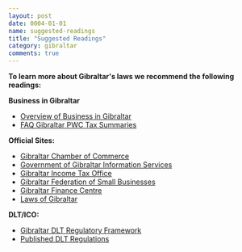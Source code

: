 ```yaml
---
layout: post
date: 0004-01-01
name: suggested-readings
title: "Suggested Readings"
category: gibraltar
comments: true
---
```


**To learn more about Gibraltar's laws we recommend the following readings:** 

**Business in Gibraltar**
* [Overview of Business in Gibraltar](https://www.pwc.de/de/internationale-maerkte/assets/doing-business-in-gibraltar.pdf) 
* [FAQ Gibraltar PWC Tax Summaries](http://taxsummaries.pwc.com/ID/Gibraltar-Corporate-Corporate-residence)
 
**Official Sites:**
* [Gibraltar Chamber of Commerce](http://www.gibraltarchamberofcommerce.com/)
* [Government of Gibraltar Information Services](http://www.gibraltar.gov.gi/)
* [Gibraltar Income Tax Office](http://www.gibraltar.gov.gi/taxation)
* [Gibraltar Federation of Small Businesses](http://www.gfsb.gi/)
* [Gibraltar Finance Centre](http://www.gibraltarfinance.gi/)
* [Laws of Gibraltar](http://gibraltarlaws.gov.gi/search_form.php)
 
**DLT/ICO:**
* [Gibraltar DLT Regulatory Framework](http://www.gfsc.gi/dlt) 
* [Published DLT Regulations](http://www.gfsc.gi/uploads/DLT%20regulations%20121017%20(2).pdf)
